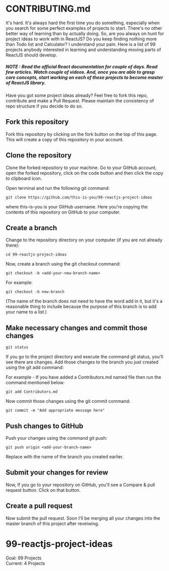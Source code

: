 # CONTRIBUTING.md

It's hard. It's always hard the first time you do something, especially when you search for some perfect examples of projects to start. There's no other better way of learning than by actually doing. So, are you always on hunt for project ideas to work with in ReactJS? Do you keep finding nothing more than Todo list and Calculator? I understand your pain.
Here is a list of 99 projects anybody interested in learning and understanding moving parts of ReactJS should develop.




##### NOTE : Read the official React documentation for couple of days. Read few articles. Watch couple of videos. And, once you are able to grasp core concepts, start working on each of these projects to become master of ReactJS library.

Have you got some project ideas already? Feel free to fork this repo, contribute and make a Pull Request. Please maintain the consistency of repo structure if you decide to do so.

## Fork this repository
Fork this repository by clicking on the fork button on the top of this page. This will create a copy of this repository in your account.

## Clone the repository

Clone the forked repository to your machine. Go to your GitHub account, open the forked repository, click on the code button and then click the copy to clipboard icon.

Open terminal and run the following git command:


`git clone https://github.com/this-is-you/99-reactjs-project-ideas`

where this-is-you is your GitHub username. Here you're copying the contents of this repository on GitHub to your computer.

## Create a branch
Change to the repository directory on your computer (if you are not already there):

`cd 99-reactjs-project-ideas`

Now, create a branch using the git checkout command:

`git checkout -b <add-your-new-branch-name>`

For example:

`git checkout -b new-branch`

(The name of the branch does not need to have the word add in it, but it's a reasonable thing to include because the purpose of this branch is to add your name to a list.)

## Make necessary changes and commit those changes

`git status`

If you go to the project directory and execute the command git status, you'll see there are changes. Add those changes to the branch you just created using the git add command:

For example - If you have added a Contributors.md named file then run the command mentioned below:

`git add Contributors.md`

Now commit those changes using the git commit command:

`git commit -m "Add appropriate message here"`

## Push changes to GitHub
Push your changes using the command git push:

`git push origin <add-your-branch-name>`

Replace <add-your-branch-name> with the name of the branch you created earlier.

## Submit your changes for review
Now, If you go to your repository on GitHub, you'll see a Compare & pull request button. Click on that button.

## Create a pull request

Now submit the pull request. Soon I'll be merging all your changes into the master branch of this project after reveiwing. 
  
  
# 99-reactjs-project-ideas

Goal: 99 Projects  
Current: 4 Projects
